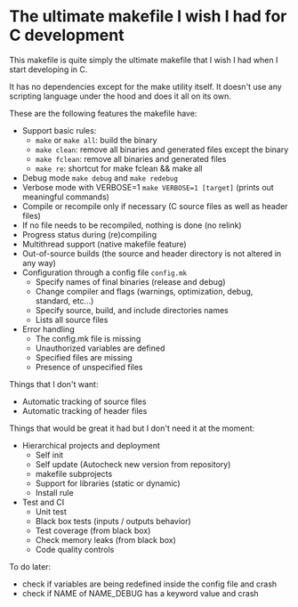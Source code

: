 # The ultimate makefile I wish I had for C development

This makefile is quite simply the ultimate makefile that I wish I had when I start developing in C.

It has no dependencies except for the make utility itself. It doesn't use any scripting language under the hood and does it all on its own.

These are the following features the makefile have:

- Support basic rules:
  - `make` or `make all`: build the binary
  - `make clean`: remove all binaries and generated files except the binary
  - `make fclean`: remove all binaries and generated files
  - `make re`: shortcut for make fclean && make all
- Debug mode `make debug` and `make redebug`
- Verbose mode with VERBOSE=1 `make VERBOSE=1 [target]` (prints out meaningful commands)
- Compile or recompile only if necessary (C source files as well as header files)
- If no file needs to be recompiled, nothing is done (no relink)
- Progress status during (re)compiling
- Multithread support (native makefile feature)
- Out-of-source builds (the source and header directory is not altered in any way)
- Configuration through a config file `config.mk`
  - Specify names of final binaries (release and debug)
  - Change compiler and flags (warnings, optimization, debug, standard, etc...)
  - Specify source, build, and include directories names
  - Lists all source files
- Error handling
  - The config.mk file is missing
  - Unauthorized variables are defined
  - Specified files are missing
  - Presence of unspecified files

Things that I don't want:
- Automatic tracking of source files
- Automatic tracking of header files

Things that would be great it had but I don't need it at the moment:
- Hierarchical projects and deployment
  - Self init
  - Self update (Autocheck new version from repository)
  - makefile subprojects
  - Support for libraries (static or dynamic)
  - Install rule
- Test and CI
  - Unit test
  - Black box tests (inputs / outputs behavior)
  - Test coverage (from black box)
  - Check memory leaks (from black box)
  - Code quality controls

To do later:
- check if variables are being redefined inside the config file and crash
- check if NAME of NAME_DEBUG has a keyword value and crash
